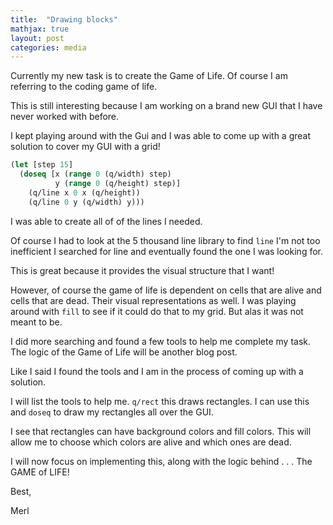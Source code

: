 ```yaml
---
title:  "Drawing blocks"
mathjax: true
layout: post
categories: media
---
```



Currently my new task is to create the Game of Life. Of course I am referring to the coding game of life.

This is still interesting because I am working on a brand new GUI that I have never worked with before.

I kept playing around with the Gui and I was able to come up with a great solution to cover my GUI with a grid!

```clojure
(let [step 15]
  (doseq [x (range 0 (q/width) step)
          y (range 0 (q/height) step)]
    (q/line x 0 x (q/height))
    (q/line 0 y (q/width) y)))
```

I was able to create all of of the lines I needed.

Of course I had to look at the 5 thousand line library to find `line`
I'm not too inefficient I searched for line and eventually found the one I was looking for.

This is great because it provides the visual structure that I want!

However, of course the game of life is dependent on cells that are alive and cells that are dead. Their visual representations as well. I was playing around with `fill` to see if it could do that to my grid. But alas it was not meant to be.

I did more searching and found a few tools to help me complete my task. The logic of the Game of Life will be another blog post.

Like I said I found the tools and I am in the process of coming up with a solution.

I will list the tools to help me.
`q/rect` this draws rectangles. I can use this and `doseq` to draw my rectangles all over the GUI.

I see that rectangles can have background colors and fill colors. This will allow me to choose which colors are alive and which ones are dead.

I will now focus on implementing this, along with the logic behind
.
.
.
The GAME of LIFE!

Best,

Merl

